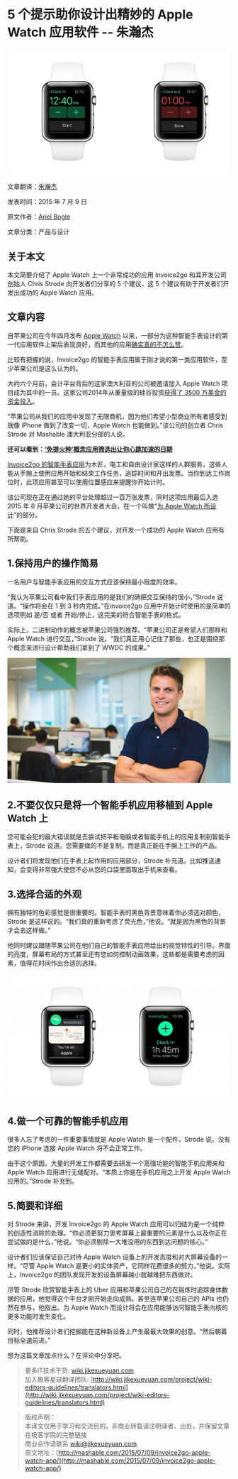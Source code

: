 # 5 个提示助你设计出精妙的 Apple Watch 应用软件  -- 朱瀚杰

![INVOICE2GO](images/apple-watch01.jpg)    
  
文章翻译：[朱瀚杰](https://github.com/Owligan)  

发表时间：2015 年 7 月 9 日  

原文作者：[Ariel Bogle](http://mashable.com/people/ariel-bogle/)  

文章分类：产品与设计

## 关于本文 
  
本文简要介绍了 Apple Watch 上一个非常成功的应用 Invoice2go 和其开发公司创始人 Chris Strode 向开发者们分享的 5 个建议，这 5 个建议有助于开发者们开发出成功的 Apple Watch 应用。 
  
## 文章内容  
  
自苹果公司在今年四月发布 [Apple Watch](http://mashable.com/category/apple-watch/) 以来，一部分为这种智能手表设计的第一代应用软件上架后表现良好，而其他的应用[确实真的不怎么赞](http://mashable.com/2015/04/27/apple-watch-in-australia/)。  
  
比较有把握的说，Invoice2go 的智能手表应用属于刚才说的第一类应用软件，至少苹果公司是这么认为的。  
  
大约六个月前，会计平台背后的这家澳大利亚的公司被邀请加入 Apple Watch 项目成为其中的一员。这家公司2014年从重量级的硅谷投资[获得了 3500 万美金的资金投入](http://mashable.com/2014/09/24/invoice2go-tech-millionaire/)。  
  
“苹果公司从我们的应用中发现了无限商机，因为他们希望小型商业所有者感受到就像 iPhone 做到了改变一切，Apple Watch 也能做到。”该公司的创立者 Chris Strode 对 Mashable 澳大利亚分部的人说。  
  
**还可以看到：[‘免提火种’概念应用筛选出让你心跳加速的日期](http://mashable.com/2015/07/07/hands-free-tinder/)**  
  
[Invoice2go 的智能手表应用](https://blog.invoice2go.com/introducing-invoice2go-for-apple-watch/)为木匠，电工和自由设计家这样的人群服务，这些人能从手腕上使用应用开始和结束工作任务，追踪时间和开出发票。当你到达工作岗位时，此项应用甚至可以使用位置感应来提醒你开始计时。  
  
该公司现在正在通过她的平台处理超过一百万张发票，同时这项应用最后入选 2015 年 6 月苹果公司的世界开发者大会，在一个叫做“[为 Apple Watch 所设计](https://developer.apple.com/videos/wwdc/2015/?id=802v)”的部分。  
  
下面是来自 Chris Strode 的五个建议，对开发一个成功的 Apple Watch 应用有所帮助。  
  
## 1.保持用户的操作简易  
  
一名用户与智能手表应用的交互方式应该保持最小限度的效率。  
  
“我认为苹果公司看中我们手表应用的是我们的确把交互保持的很小，”Strode 说道。“操作将会在 1 到 3 秒内完成。”在invoice2go 应用中开始计时使用的是简单的选项例如 是/否 或者 开始/停止，这完美的符合智能手表的格式。  
  
实际上，二进制动作的概念被苹果公司强烈推荐。“苹果公司正是希望人们那样和 Apple Watch 进行交互，”Strode 说。“我们真正用心记住了那些，也正是围绕那个概念来进行设计帮助我们拿到了 WWDC 的成果。”  
  
![Chris Strode](images/apple-watch02.jpg)  
  
## 2.不要仅仅只是将一个智能手机应用移植到 Apple Watch 上  
  
您可能会犯的最大错误就是去尝试把平板电脑或者智能手机上的应用复制到智能手表上，Strode 说道。您需要做的不是复制，而是真正能在手腕上工作的产品。  
  
设计者们将发现他们在手表上起作用的应用部分，Strode 补充道。比如推送通知，会变得非常强大使您不必从您的口袋里面取出手机来查看。  
## 3.选择合适的外观  
  
拥有独特的色彩感觉是很重要的。智能手表的黑色背景意味着你必须选对颜色，Strode 是这样说的。“我们真的重新考虑了荧光色，”他说。“就是因为黑色的背景才会去这样做。”  
  
他同时建议跟随苹果公司在他们自己的智能手表应用给出的视觉特性的引导。界面的亮度，屏幕布局的方式甚至还有您如何控制动画效果，这些都是需要考虑的因素，值得花时间作出合适的选择。  
  
![INVOICE2GO APP](images/apple-watch03.jpg)  
  
## 4.做一个可靠的智能手机应用  
  
很多人忘了考虑的一件重要事情就是 Apple Watch 是一个配件，Strode 说。没有您的 iPhone 连接 Apple Watch 将不会正常工作。  
  
由于这个原因，大量的开发工作都需要去研发一个高强功能的智能手机应用来和 Apple Watch 应用进行无缝配对。“本质上你是在手机应用之上开发 Apple Watch 应用的。”Strode 补充到。  
  
## 5.简要和详细  
  
对 Strode 来讲，开发 Invoice2go 的 Apple Watch 应用可以归结为是一个纯粹的创造性消除的处理。“你必须更努力思考屏幕上最重要的元素是什么以及你正在尝试做的是什么，”他说。“你必须剔除一大堆没用的东西到达问题的核心。”  
  
设计者们应该保证自己对待 Apple Watch 设备上的开发态度和对大屏幕设备的一样。“尽管 Apple Watch 是更小的实体资产，它同样花费很多的努力，”他说。实际上，Invoice2go 的团队发现开发的设备屏幕越小就越难把东西做对。  
  
尽管 Strode 欣赏智能手表上的 Uber 应用和苹果公司自己的在锻炼时追踪身体数据的应用，他觉得这个平台才刚开始走向成熟。甚至连苹果公司自己的 APIs 也仍然在参与，他指出。为 Apple Watch 而设计将会在应用能够访问智能手表内核的更多功能时发生变化。  
  
同时，他推荐设计者们挖掘能在这种新设备上产生最最大效果的创意。“然后朝着目标全速前进。”  
  
想为这篇文章加点什么？在评论中分享吧。

> 更多IT技术干货: [wiki.jikexueyuan.com](wiki.jikexueyuan.com)   
> 加入极客星球翻译团队: [http://wiki.jikexueyuan.com/project/wiki-editors-guidelines/translators.html](http://wiki.jikexueyuan.com/project/wiki-editors-guidelines/translators.html)   

> 版权声明：   
> 本译文仅用于学习和交流目的。非商业转载请注明译者、出处，并保留文章在极客学院的完整链接   
> 商业合作请联系 wiki@jikexueyuan.com   
> 原文地址：[http://mashable.com/2015/07/09/invoice2go-apple-watch-app/](http://mashable.com/2015/07/09/invoice2go-apple-watch-app/)
